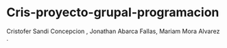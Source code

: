# Cris-proyecto-grupal-programacion
Cristofer Sandi Concepcion ,
Jonathan Abarca Fallas,
Mariam Mora Alvarez .
